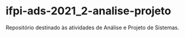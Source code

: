 # ifpi-ads-2021_2-analise-projeto
Repositório destinado às atividades de Análise e Projeto de Sistemas.

